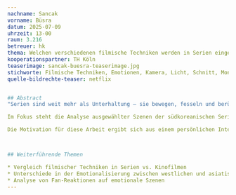 ```yaml
---
nachname: Sancak
vorname: Büsra
datum: 2025-07-09
uhrzeit: 13-00
raum: 3.216
betreuer: hk
thema: Welchen verschiedenen filmische Techniken werden in Serien eingesetzt, um Emotionen bei Zuschauer zu wecken?
kooperationspartner: TH Köln
teaserimage: sancak-buesra-teaserimage.jpg
stichworte: Filmische Techniken, Emotionen, Kamera, Licht, Schnitt, Montage, Musik, Serien
quelle-bildrechte-teaser: netflix


## Abstract
"Serien sind weit mehr als Unterhaltung – sie bewegen, fesseln und berühren uns emotional, obwohl wir wissen, dass ihre Geschichten frei erfunden sind. Dieser Vortrag geht der Forschungsfrage nach: Welchen verschiedenen filmische Techniken werden in Serien eingesetzt, um Emotionen bei Zuschauer zu wecken?"

Im Fokus steht die Analyse ausgewählter Szenen der südkoreanischen Serie The Devil Judge. Anhand konkreter Beispiele werden filmische Mittel wie Kameraarbeit, Schnitt, Licht und Musik systematisch untersucht. Ziel ist es, besser zu verstehen, wie Serien durch Gestaltung Emotionen auslösen und daraus Erkenntnisse darüber zu gewinnen, wie Gefühle gezielt erzeugt werden.

Die Motivation für diese Arbeit ergibt sich aus einem persönlichen Interesse. Es fasziniert mich seit Langem, wie Serien starke emotionale Reaktionen hervorrufen, obwohl wir wissen, dass ihre Geschichten nicht real sind. Der Vortrag zeigt, warum audiovisuelle Medien immer wichtiger werden und erklärt, wie ihre Wirkung entsteht.



## Weiterführende Themen

* Vergleich filmischer Techniken in Serien vs. Kinofilmen
* Unterschiede in der Emotionalisierung zwischen westlichen und asiatischen Serien
* Analyse von Fan-Reaktionen auf emotionale Szenen
---
```


